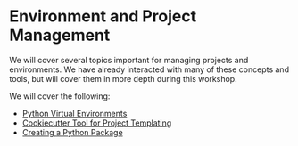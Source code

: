 # Environment and Project Management

We will cover several topics important for managing projects and environments. We have already interacted with many of these concepts and tools, but will cover them in more depth during this workshop.

We will cover the following:

- [Python Virtual Environments](./virtual_environments/README.md)
- [Cookiecutter Tool for Project Templating](./cookiecutter/README.md)
- [Creating a Python Package](./packaging/README.md)
